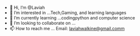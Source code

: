 - 👋 Hi, I’m @Laviah
- 👀 I’m interested in ...Tech,Gaming, and learning languages
- 🌱 I’m currently learning ...codingpython and computer science
- 💞️ I’m looking to collaborate on ...
- 📫 How to reach me ... Email: laviahwalkine@gmail.comm

<!---
Laviah/Laviah is a ✨ special ✨ repository because its `README.md` (this file) appears on your GitHub profile.
You can click the Preview link to take a look at your changes.
--->
